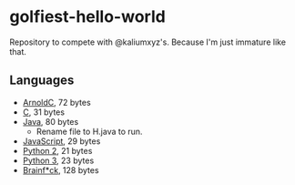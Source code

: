 # golfiest-hello-world
Repository to compete with @kaliumxyz's. Because I'm just immature like that.

## Languages
- [ArnoldC](https://github.com/totallyhuman/golfiest-hello-world/blob/master/ArnoldC.arnoldc), 72 bytes
- [C](https://github.com/totallyhuman/golfiest-hello-world/blob/master/C.c), 31 bytes
- [Java](https://github.com/totallyhuman/golfiest-hello-world/blob/master/Java.java), 80 bytes
    - Rename file to H.java to run.
- [JavaScript](https://github.com/totallyhuman/golfiest-hello-world/blob/master/JavaScript.js), 29 bytes
- [Python 2](https://github.com/totallyhuman/golfiest-hello-world/blob/master/Python2.py), 21 bytes
- [Python 3](https://github.com/totallyhuman/golfiest-hello-world/blob/master/Python3.py), 23 bytes
- [Brainf*ck](https://github.com/totallyhuman/golfiest-hello-world/blob/master/BrainF*ck.b), 128 bytes
